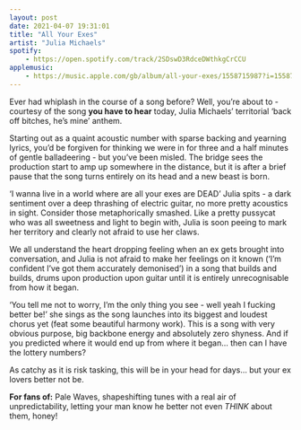 ```yaml
---
layout: post
date: 2021-04-07 19:31:01
title: "All Your Exes"
artist: "Julia Michaels"
spotify: 
    - https://open.spotify.com/track/2SDswD3RdceDWthkgCrCCU
applemusic: 
    - https://music.apple.com/gb/album/all-your-exes/1558715987?i=1558715988
---
```


Ever had whiplash in the course of a song before? Well, you’re about to - courtesy of the song **you have to hear** today, Julia Michaels’ territorial ‘back off bitches, he’s mine’ anthem.

Starting out as a quaint acoustic number with sparse backing and yearning lyrics, you’d be forgiven for thinking we were in for three and a half minutes of gentle balladeering - but you’ve been misled. The bridge sees the production start to amp up somewhere in the distance, but it is after a brief pause that the song turns entirely on its head and a new beast is born.

‘I wanna live in a world where are all your exes are DEAD’ Julia spits - a dark sentiment over a deep thrashing of electric guitar, no more pretty acoustics in sight. Consider those metaphorically smashed. Like a pretty pussycat who was all sweetness and light to begin with, Julia is soon peeing to mark her territory and clearly not afraid to use her claws. 

We all understand the heart dropping feeling when an ex gets brought into conversation, and Julia is not afraid to make her feelings on it known (‘I’m confident I’ve got them accurately demonised’) in a song that builds and builds, drums upon production upon guitar until it is entirely unrecognisable from how it began. 

‘You tell me not to worry, I’m the only thing you see - well yeah I fucking better be!’ she sings as the song launches into its biggest and loudest chorus yet (feat some beautiful harmony work). This is a song with very obvious purpose, big backbone energy and absolutely zero shyness. And if you predicted where it would end up from where it began... then can I have the lottery numbers? 

As catchy as it is risk tasking, this will be in your head for days... but your ex lovers better not be.

**For fans of:** Pale Waves, shapeshifting tunes with a real air of unpredictability, letting your man know he better not even _THINK_ about them, honey! 
